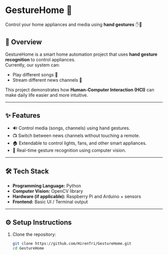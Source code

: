  # GestureHome 🎯  
Control your home appliances and media using **hand gestures** ✋🤖  

## 🚀 Overview  
GestureHome is a smart home automation project that uses **hand gesture recognition** to control appliances.  
Currently, our system can:  
- Play different songs 🎵  
- Stream different news channels 📰  

This project demonstrates how **Human-Computer Interaction (HCI)** can make daily life easier and more intuitive.

---

## ✨ Features  
- 🔊 Control media (songs, channels) using hand gestures.  
- 📺 Switch between news channels without touching a remote.  
- 🏠 Extendable to control lights, fans, and other smart appliances.  
- 🎥 Real-time gesture recognition using computer vision.  

---

## 🛠 Tech Stack  
- **Programming Language:** Python 
- **Computer Vision:** OpenCV library
- **Hardware (if applicable):** Raspberry Pi and Arduino + sensors  
- **Frontend:** Basic UI / Terminal output  

---

## ⚙️ Setup Instructions  
1. Clone the repository:  
   ```bash
   git clone https://github.com/HirenTri/GestureHome.git
   cd GestureHome
